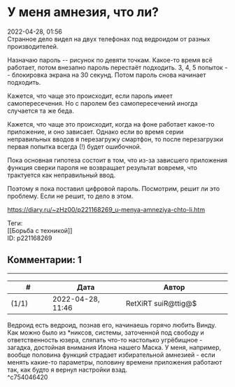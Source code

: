 У меня амнезия, что ли?
=======================

  
2022-04-28, 01:56  
 Странное дело видел на двух телефонах под ведроидом от разных производителей.   
   
 Назначаю пароль -- рисунок по девяти точкам. Какое-то время всё работает, потом внезапно пароль перестаёт подходить. 3, 4, 5 попыток -- блокировка экрана на 30 секунд. Потом пароль снова начинает подходить.   
   
 Кажется, что чаще это происходит, если пароль имеет самопересечения. Но с паролем без самопересечений иногда случается та же беда.   
   
 Кажется, что чаще это происходит, когда на фоне работает какое-то приложение, и оно зависает. Однако если во время серии неправильных вводов я перезагружу смартфон, то после перезагрузки первая попытка всегда (!) будет ошибочной.   
   
 Пока основная гипотеза состоит в том, что из-за зависшего приложения функция сверки пароля не возвращает результат вовремя, что трактуется как неправильный ввод.   
   
 Поэтому я пока поставил цифровой пароль. Посмотрим, решит ли это проблему. Если не решит, то дело в этом.   
  
<https://diary.ru/~zHz00/p221168269_u-menya-amneziya-chto-li.htm>  
  
Теги:  
[[Борьба с техникой]]  
ID: p221168269  


Комментарии: 1
--------------

  


---



|         #         |              Дата              |                     Автор                     |           ID           |
| --- | --- | --- | --- |
| (1/1) | 2022-04-28, 11:46 | RetXiRT suiR@ttig@$ | c754046420 |

  
 Ведроид есть ведроид, познав его, начинаешь горячо любить Винду. Как можно было из \*никсов, системы, заточенной под свободу и ответственность юзера, сляпать что-то настолько угрёбищное - загадка, достойная внимания Илона нашего Маска. У меня, например, вообще половина функций страдает избирательной амнезией - если менять какие-то параметры, половину времени приложения работают так, как будто я вернул настройки взад.   
 ^c754046420